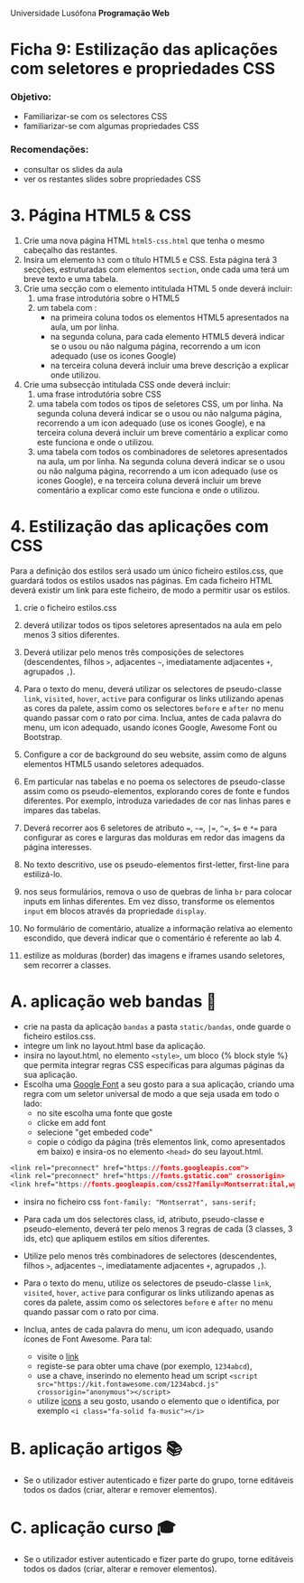 Universidade Lusófona
**Programação Web**

# Ficha 9: Estilização das aplicações com seletores e propriedades CSS 

### Objetivo:
* Familiarizar-se com os selectores CSS 
* familiarizar-se com algumas propriedades CSS

### Recomendações:
* consultar os slides da aula
* ver os restantes slides sobre propriedades CSS

# 3. Página HTML5 & CSS

1. Crie uma nova página HTML `html5-css.html` que tenha o mesmo cabeçalho das restantes.
2. Insira um elemento `h3` com o título HTML5 e CSS. Esta página terá 3 secções, estruturadas com elementos `section`, onde cada uma terá um breve texto e uma tabela. 
3. Crie uma secção com o elemento intitulada HTML 5 onde deverá incluir:
    1. uma frase introdutória sobre o HTML5
    2. um tabela com :
       * na primeira coluna todos os elementos HTML5 apresentados na aula, um por linha. 
       * na segunda coluna, para cada elemento HTML5 deverá indicar se o usou ou não nalguma página, recorrendo a um icon adequado (use os icones Google)
       * na terceira coluna deverá incluir uma breve descrição a explicar onde utilizou. 
4. Crie uma subsecção intitulada CSS onde deverá incluir:
    1. uma frase introdutória sobre CSS 
    2. uma tabela com todos os tipos de seletores CSS, um por linha. Na segunda coluna deverá indicar se o usou ou não nalguma página, recorrendo a um icon adequado (use os icones Google), e na terceira coluna deverá incluir um breve comentário a explicar como este funciona e onde o utilizou. 
    3. uma tabela com todos os combinadores de seletores apresentados na aula, um por linha. Na segunda coluna deverá indicar se o usou ou não nalguma página, recorrendo a um icon adequado (use os icones Google), e na terceira coluna deverá incluir um breve comentário a explicar como este funciona e onde o utilizou.

# 4. Estilização das aplicações com CSS

Para a definição dos estilos será usado um único ficheiro estilos.css, que guardará todos os estilos usados nas páginas. Em cada ficheiro HTML deverá existir um link para este ficheiro, de modo a permitir usar os estilos.

1. crie o ficheiro estilos.css 
2. deverá utilizar todos os tipos seletores apresentados na aula em pelo menos 3 sitios diferentes. 
3. Deverá utilizar pelo menos três composições de selectores (descendentes, filhos `>`, adjacentes `~`, imediatamente adjacentes `+`, agrupados `,`). 
4. Para o texto do menu, deverá utilizar os selectores de pseudo-classe `link`, `visited`, `hover`, `active` para configurar os links utilizando apenas as cores da palete, assim como os selectores `before` e `after` no menu quando passar com o rato por cima. Inclua, antes de cada palavra do menu, um icon adequado, usando ícones Google, Awesome Font ou Bootstrap. 

6. Configure a cor de background do seu website, assim como de alguns elementos HTML5 usando seletores adequados. 
7. Em particular nas tabelas e no poema os selectores de pseudo-classe assim como os pseudo-elementos, explorando cores de fonte e fundos diferentes. Por exemplo, introduza variedades de cor nas linhas pares e impares das tabelas.
9. Deverá recorrer aos 6 seletores de atributo `=`, `~=`, `|=`, `^=`, `$=` e `*=` para configurar as cores e larguras das molduras em redor das imagens da página interesses.
10. No texto descritivo, use os pseudo-elementos first-letter, first-line para estilizá-lo.
11. nos seus formulários, remova o uso de quebras de linha `br` para colocar inputs em linhas diferentes. Em vez disso, transforme os elementos `input` em blocos através da propriedade `display`. 
12. No formulário de comentário, atualize a informação relativa ao elemento escondido, que deverá indicar que o comentário é referente ao lab 4.
13. estilize as molduras (border) das imagens e iframes usando seletores, sem recorrer a classes.


# A. aplicação web bandas 🎸
* crie na pasta da aplicação `bandas` a pasta `static/bandas`, onde guarde o ficheiro estilos.css.
* integre um link no layout.html base da aplicação.
* insira no layout.html, no elemento `<style>`, um bloco {% block style %} que permita integrar regras CSS específicas para algumas páginas da sua aplicação.
* Escolha uma [Google Font](https://fonts.google.com/) a seu gosto para a sua aplicação, criando uma regra com um seletor universal de modo a que seja usada em todo o lado:
   * no site escolha uma fonte que goste
   * clicke em add font
   * selecione "get embeded code"
   * copie o código da página (três elementos link, como apresentados em baixo) e insira-os no elemento `<head>` do seu layout.html.

```css
<link rel="preconnect" href="https://fonts.googleapis.com">
<link rel="preconnect" href="https://fonts.gstatic.com" crossorigin>
<link href="https://fonts.googleapis.com/css2?family=Montserrat:ital,wght@0,100..900;1,100..900&display=swap" rel="stylesheet">
```
   * insira no ficheiro css `font-family: "Montserrat", sans-serif;`
 
* Para cada um dos selectores class, id, atributo, pseudo-classe e pseudo-elemento, deverá ter pelo menos 3 regras de cada (3 classes, 3 ids, etc) que apliquem estilos em sítios diferentes. 
* Utilize pelo menos três combinadores de selectores (descendentes, filhos `>`, adjacentes `~`, imediatamente adjacentes `+`, agrupados `,`). 
* Para o texto do menu, utilize os selectores de pseudo-classe `link`, `visited`, `hover`, `active` para configurar os links utilizando apenas as cores da palete, assim como os selectores `before` e `after` no menu quando passar com o rato por cima.
* Inclua, antes de cada palavra do menu, um icon adequado, usando ícones de Font Awesome. Para tal:
   * visite o [link](https://fontawesome.com/start)
   * registe-se para obter uma chave (por exemplo, `1234abcd`), 
   * use a chave, inserindo no elemento head um script 
`<script src="https://kit.fontawesome.com/1234abcd.js" crossorigin="anonymous"></script>`
   * utilize [icons](https://fontawesome.com/search?q=music&o=r) a seu gosto, usando o elemento que o identifica, por exemplo `<i class="fa-solid fa-music"></i>`

 

# B. aplicação artigos 📚
* Se o utilizador estiver autenticado e fizer parte do grupo, torne editáveis todos os dados (criar, alterar e remover elementos).

# C. aplicação curso 🎓
* Se o utilizador estiver autenticado e fizer parte do grupo, torne editáveis todos os dados (criar, alterar e remover elementos).



